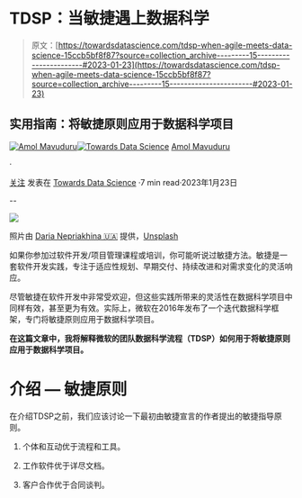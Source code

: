 # TDSP：当敏捷遇上数据科学

> 原文：[https://towardsdatascience.com/tdsp-when-agile-meets-data-science-15ccb5bf8f87?source=collection_archive---------15-----------------------#2023-01-23](https://towardsdatascience.com/tdsp-when-agile-meets-data-science-15ccb5bf8f87?source=collection_archive---------15-----------------------#2023-01-23)

## 实用指南：将敏捷原则应用于数据科学项目

[](https://amolmavuduru.medium.com/?source=post_page-----15ccb5bf8f87--------------------------------)[![Amol Mavuduru](../Images/56b4ae74cac10dd7c70d41d9192ce181.png)](https://amolmavuduru.medium.com/?source=post_page-----15ccb5bf8f87--------------------------------)[](https://towardsdatascience.com/?source=post_page-----15ccb5bf8f87--------------------------------)[![Towards Data Science](../Images/a6ff2676ffcc0c7aad8aaf1d79379785.png)](https://towardsdatascience.com/?source=post_page-----15ccb5bf8f87--------------------------------) [Amol Mavuduru](https://amolmavuduru.medium.com/?source=post_page-----15ccb5bf8f87--------------------------------)

·

[关注](https://medium.com/m/signin?actionUrl=https%3A%2F%2Fmedium.com%2F_%2Fsubscribe%2Fuser%2F511816e5976d&operation=register&redirect=https%3A%2F%2Ftowardsdatascience.com%2Ftdsp-when-agile-meets-data-science-15ccb5bf8f87&user=Amol+Mavuduru&userId=511816e5976d&source=post_page-511816e5976d----15ccb5bf8f87---------------------post_header-----------) 发表在 [Towards Data Science](https://towardsdatascience.com/?source=post_page-----15ccb5bf8f87--------------------------------) ·7 min read·2023年1月23日[](https://medium.com/m/signin?actionUrl=https%3A%2F%2Fmedium.com%2F_%2Fvote%2Ftowards-data-science%2F15ccb5bf8f87&operation=register&redirect=https%3A%2F%2Ftowardsdatascience.com%2Ftdsp-when-agile-meets-data-science-15ccb5bf8f87&user=Amol+Mavuduru&userId=511816e5976d&source=-----15ccb5bf8f87---------------------clap_footer-----------)

--

[](https://medium.com/m/signin?actionUrl=https%3A%2F%2Fmedium.com%2F_%2Fbookmark%2Fp%2F15ccb5bf8f87&operation=register&redirect=https%3A%2F%2Ftowardsdatascience.com%2Ftdsp-when-agile-meets-data-science-15ccb5bf8f87&source=-----15ccb5bf8f87---------------------bookmark_footer-----------)![](../Images/4ad7df701fd7c0f092725172e7270b55.png)

照片由 [Daria Nepriakhina 🇺🇦](https://unsplash.com/@epicantus?utm_source=unsplash&utm_medium=referral&utm_content=creditCopyText) 提供，[Unsplash](https://unsplash.com/s/photos/agile?utm_source=unsplash&utm_medium=referral&utm_content=creditCopyText)

如果你参加过软件开发/项目管理课程或培训，你可能听说过敏捷方法。敏捷是一套软件开发实践，专注于适应性规划、早期交付、持续改进和对需求变化的灵活响应。

尽管敏捷在软件开发中非常受欢迎，但这些实践所带来的灵活性在数据科学项目中同样有效，甚至更为有效。实际上，微软在2016年发布了一个迭代数据科学框架，专门将敏捷原则应用于数据科学项目。

**在这篇文章中，我将解释微软的团队数据科学流程（TDSP）如何用于将敏捷原则应用于数据科学项目。**

# 介绍 — 敏捷原则

在介绍TDSP之前，我们应该讨论一下最初由敏捷宣言的作者提出的敏捷指导原则。

1.  个体和互动优于流程和工具。

1.  工作软件优于详尽文档。

1.  客户合作优于合同谈判。
